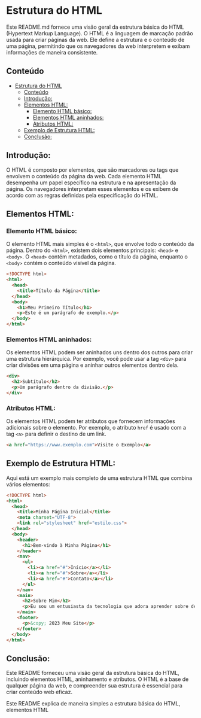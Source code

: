 # Estrutura do HTML

Este README.md fornece uma visão geral da estrutura básica do HTML (Hypertext Markup Language). O HTML é a linguagem de marcação padrão usada para criar páginas da web. Ele define a estrutura e o conteúdo de uma página, permitindo que os navegadores da web interpretem e exibam informações de maneira consistente.

## Conteúdo

- [Estrutura do HTML](#estrutura-do-html)
  - [Conteúdo](#conteúdo)
  - [Introdução:](#introdução)
  - [Elementos HTML:](#elementos-html)
    - [Elemento HTML básico:](#elemento-html-básico)
    - [Elementos HTML aninhados:](#elementos-html-aninhados)
    - [Atributos HTML:](#atributos-html)
  - [Exemplo de Estrutura HTML:](#exemplo-de-estrutura-html)
  - [Conclusão:](#conclusão)

## Introdução:

O HTML é composto por elementos, que são marcadores ou tags que envolvem o conteúdo da página da web. Cada elemento HTML desempenha um papel específico na estrutura e na apresentação da página. Os navegadores interpretam esses elementos e os exibem de acordo com as regras definidas pela especificação do HTML.

## Elementos HTML:

### Elemento HTML básico:
O elemento HTML mais simples é o `<html>`, que envolve todo o conteúdo da página. Dentro do `<html>`, existem dois elementos principais: `<head>` e `<body>`. O `<head>` contém metadados, como o título da página, enquanto o `<body>` contém o conteúdo visível da página.

```html
<!DOCTYPE html>
<html>
  <head>
    <title>Título da Página</title>
  </head>
  <body>
    <h1>Meu Primeiro Título</h1>
    <p>Este é um parágrafo de exemplo.</p>
  </body>
</html>
```

### Elementos HTML aninhados:
Os elementos HTML podem ser aninhados uns dentro dos outros para criar uma estrutura hierárquica. Por exemplo, você pode usar a tag `<div>` para criar divisões em uma página e aninhar outros elementos dentro dela.

```html
<div>
  <h2>Subtítulo</h2>
  <p>Um parágrafo dentro da divisão.</p>
</div>
```

### Atributos HTML:
Os elementos HTML podem ter atributos que fornecem informações adicionais sobre o elemento. Por exemplo, o atributo `href` é usado com a tag `<a>` para definir o destino de um link.

```html
<a href="https://www.exemplo.com">Visite o Exemplo</a>
```

## Exemplo de Estrutura HTML:
Aqui está um exemplo mais completo de uma estrutura HTML que combina vários elementos:

```html
<!DOCTYPE html>
<html>
  <head>
    <title>Minha Página Inicial</title>
    <meta charset="UTF-8">
    <link rel="stylesheet" href="estilo.css">
  </head>
  <body>
    <header>
      <h1>Bem-vindo à Minha Página</h1>
    </header>
    <nav>
      <ul>
        <li><a href="#">Início</a></li>
        <li><a href="#">Sobre</a></li>
        <li><a href="#">Contato</a></li>
      </ul>
    </nav>
    <main>
      <h2>Sobre Mim</h2>
      <p>Eu sou um entusiasta da tecnologia que adora aprender sobre desenvolvimento web.</p>
    </main>
    <footer>
      <p>&copy; 2023 Meu Site</p>
    </footer>
  </body>
</html>
```

## Conclusão:
Este README forneceu uma visão geral da estrutura básica do HTML, incluindo elementos HTML, aninhamento e atributos. O HTML é a base de qualquer página da web, e compreender sua estrutura é essencial para criar conteúdo web eficaz.

Este README explica de maneira simples a estrutura básica do HTML, elementos HTML